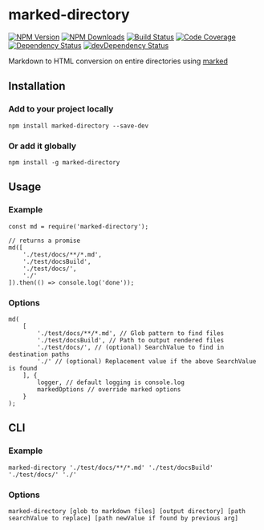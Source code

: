 # marked-directory

[![NPM Version](https://img.shields.io/npm/v/marked-directory.svg?style=flat-square)](https://www.npmjs.com/package/marked-directory) 
[![NPM Downloads](https://img.shields.io/npm/dm/marked-directory.svg?style=flat-square)](https://www.npmjs.com/package/marked-directory)
[![Build Status](https://img.shields.io/travis/SRSsoft/marked-directory/master.svg?style=flat-square)](https://travis-ci.org/SRSsoft/marked-directory)
[![Code Coverage](https://coveralls.io/repos/github/SRSsoft/marked-directory/badge.svg?branch=master)](https://coveralls.io/github/SRSsoft/marked-directory)
[![Dependency Status](https://david-dm.org/srssoft/marked-directory.svg)](https://david-dm.org/srssoft/marked-directory)
[![devDependency Status](https://david-dm.org/srssoft/marked-directory/dev-status.svg)](https://david-dm.org/srssoft/marked-directory#info=devDependencies)

Markdown to HTML conversion on entire directories using [marked](https://www.npmjs.com/package/marked)

## Installation

### Add to your project locally

```
npm install marked-directory --save-dev 
```

### Or add it globally

```
npm install -g marked-directory
```

## Usage

### Example

```
const md = require('marked-directory');

// returns a promise
md([
    './test/docs/**/*.md', 
    './test/docsBuild',
    './test/docs/',
    './'
]).then(() => console.log('done'));
```

### Options

```
md(
    [
        './test/docs/**/*.md', // Glob pattern to find files
        './test/docsBuild', // Path to output rendered files
        './test/docs/', // (optional) SearchValue to find in destination paths
        './' // (optional) Replacement value if the above SearchValue is found
    ], {
        logger, // default logging is console.log
        markedOptions // override marked options
    }
);

```

## CLI

### Example

```
marked-directory './test/docs/**/*.md' './test/docsBuild' './test/docs/' './'
```

### Options

```
marked-directory [glob to markdown files] [output directory] [path searchValue to replace] [path newValue if found by previous arg]
```

